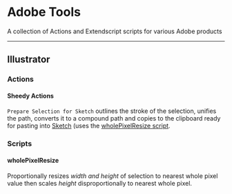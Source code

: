 # Adobe Tools

A collection of Actions and Extendscript scripts for various Adobe products

***

## Illustrator

### Actions

#### Sheedy Actions

`Prepare Selection for Sketch` outlines the stroke of the selection, unifies the path, converts it to a compound path and copies to the clipboard ready for pasting into [Sketch](http://bohemiancoding.com/sketch/) (uses the [wholePixelResize script](http://github.com/sheedy/adobe-tools/readme.md#wholePixelResize).

### Scripts

#### wholePixelResize

Proportionally resizes *width and height* of selection to nearest whole pixel value then scales *height* disproportionally to nearest whole pixel.




